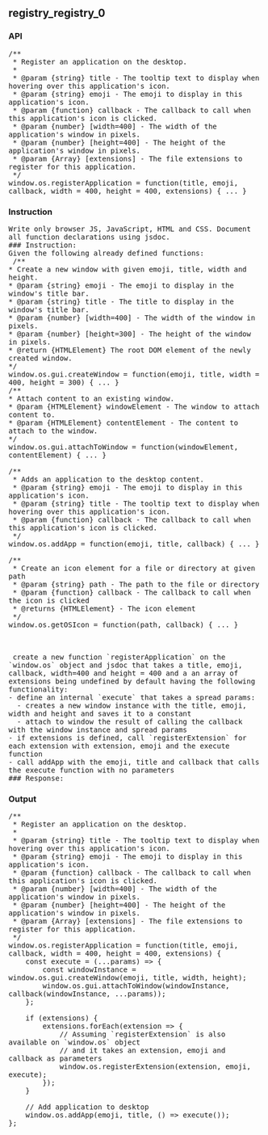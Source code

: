 ## registry_registry_0
### API
<pre style='text-wrap: wrap'>/**
 * Register an application on the desktop.
 * 
 * @param {string} title - The tooltip text to display when hovering over this application's icon.
 * @param {string} emoji - The emoji to display in this application's icon.
 * @param {function} callback - The callback to call when this application's icon is clicked.
 * @param {number} [width=400] - The width of the application's window in pixels.
 * @param {number} [height=400] - The height of the application's window in pixels.
 * @param {Array<string>} [extensions] - The file extensions to register for this application.
 */
window.os.registerApplication = function(title, emoji, callback, width = 400, height = 400, extensions) { ... }
</pre>
### Instruction
<pre style='text-wrap: wrap'>Write only browser JS, JavaScript, HTML and CSS. Document all function declarations using jsdoc.
### Instruction:
Given the following already defined functions:
 /**
* Create a new window with given emoji, title, width and height.
* @param {string} emoji - The emoji to display in the window's title bar.
* @param {string} title - The title to display in the window's title bar.
* @param {number} [width=400] - The width of the window in pixels.
* @param {number} [height=300] - The height of the window in pixels.
* @return {HTMLElement} The root DOM element of the newly created window.
*/
window.os.gui.createWindow = function(emoji, title, width = 400, height = 300) { ... }
/**
* Attach content to an existing window.
* @param {HTMLElement} windowElement - The window to attach content to.
* @param {HTMLElement} contentElement - The content to attach to the window.
*/
window.os.gui.attachToWindow = function(windowElement, contentElement) { ... }

/**
 * Adds an application to the desktop content.
 * @param {string} emoji - The emoji to display in this application's icon.
 * @param {string} title - The tooltip text to display when hovering over this application's icon.
 * @param {function} callback - The callback to call when this application's icon is clicked.
 */
window.os.addApp = function(emoji, title, callback) { ... }

/**
 * Create an icon element for a file or directory at given path
 * @param {string} path - The path to the file or directory
 * @param {function} callback - The callback to call when the icon is clicked
 * @returns {HTMLElement} - The icon element
 */
window.os.getOSIcon = function(path, callback) { ... }



 create a new function `registerApplication` on the `window.os` object and jsdoc that takes a title, emoji, callback, width=400 and height = 400 and a an array of extensions being undefined by default having the following functionality:
- define an internal `execute` that takes a spread params:
  - creates a new window instance with the title, emoji, width and height and saves it to a constant
  - attach to window the result of calling the callback with the window instance and spread params
- if extensions is defined, call `registerExtension` for each extension with extension, emoji and the execute function
- call addApp with the emoji, title and callback that calls the execute function with no parameters 
### Response:
</pre>
### Output
<pre style='text-wrap: wrap'>/**
 * Register an application on the desktop.
 * 
 * @param {string} title - The tooltip text to display when hovering over this application's icon.
 * @param {string} emoji - The emoji to display in this application's icon.
 * @param {function} callback - The callback to call when this application's icon is clicked.
 * @param {number} [width=400] - The width of the application's window in pixels.
 * @param {number} [height=400] - The height of the application's window in pixels.
 * @param {Array<string>} [extensions] - The file extensions to register for this application.
 */
window.os.registerApplication = function(title, emoji, callback, width = 400, height = 400, extensions) {
    const execute = (...params) => {
        const windowInstance = window.os.gui.createWindow(emoji, title, width, height);
        window.os.gui.attachToWindow(windowInstance, callback(windowInstance, ...params));
    };
    
    if (extensions) {
        extensions.forEach(extension => {
            // Assuming `registerExtension` is also available on `window.os` object
            // and it takes an extension, emoji and callback as parameters
            window.os.registerExtension(extension, emoji, execute);
        });
    }
    
    // Add application to desktop
    window.os.addApp(emoji, title, () => execute());
};

</pre>
